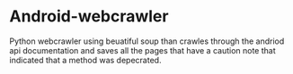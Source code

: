 # Android-webcrawler

Python webcrawler using beuatiful soup than crawles through the andriod api documentation and saves all the pages that have a caution note that indicated that a method was depecrated.
